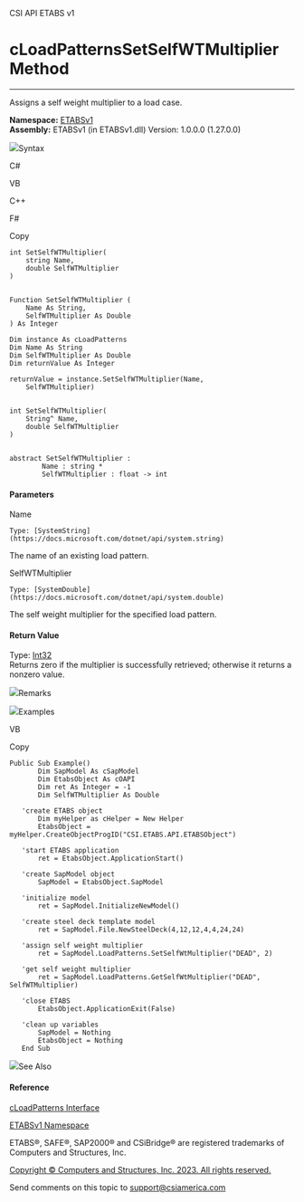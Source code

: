 ﻿

CSI API ETABS v1

# cLoadPatternsSetSelfWTMultiplier Method  
  
---  
  
Assigns a self weight multiplier to a load case.

**Namespace:** [ETABSv1](2780f1b8-2033-5289-2298-1cdb2a7508d9.htm)  
**Assembly:** ETABSv1 (in ETABSv1.dll) Version: 1.0.0.0 (1.27.0.0)

![](../icons/SectionExpanded.png)Syntax

C#

VB

C++

F#

Copy

    
    
    int SetSelfWTMultiplier(
    	string Name,
    	double SelfWTMultiplier
    )
    
    
    Function SetSelfWTMultiplier ( 
    	Name As String,
    	SelfWTMultiplier As Double
    ) As Integer
    
    Dim instance As cLoadPatterns
    Dim Name As String
    Dim SelfWTMultiplier As Double
    Dim returnValue As Integer
    
    returnValue = instance.SetSelfWTMultiplier(Name, 
    	SelfWTMultiplier)
    
    
    int SetSelfWTMultiplier(
    	String^ Name, 
    	double SelfWTMultiplier
    )
    
    
    abstract SetSelfWTMultiplier : 
            Name : string * 
            SelfWTMultiplier : float -> int 
    

#### Parameters

Name

    Type: [SystemString](https://docs.microsoft.com/dotnet/api/system.string)  
The name of an existing load pattern.

SelfWTMultiplier

    Type: [SystemDouble](https://docs.microsoft.com/dotnet/api/system.double)  
The self weight multiplier for the specified load pattern.

#### Return Value

Type: [Int32](https://docs.microsoft.com/dotnet/api/system.int32)  
Returns zero if the multiplier is successfully retrieved; otherwise it returns
a nonzero value.

![](../icons/SectionExpanded.png)Remarks

![](../icons/SectionExpanded.png)Examples

VB

Copy

    
    
    Public Sub Example()
           Dim SapModel As cSapModel
           Dim EtabsObject As cOAPI
           Dim ret As Integer = -1
           Dim SelfWTMultiplier As Double
    
       'create ETABS object
           Dim myHelper as cHelper = New Helper
           EtabsObject = myHelper.CreateObjectProgID("CSI.ETABS.API.ETABSObject")
    
       'start ETABS application
           ret = EtabsObject.ApplicationStart()
    
       'create SapModel object
           SapModel = EtabsObject.SapModel
    
       'initialize model
           ret = SapModel.InitializeNewModel()
    
       'create steel deck template model
           ret = SapModel.File.NewSteelDeck(4,12,12,4,4,24,24)
    
       'assign self weight multiplier
           ret = SapModel.LoadPatterns.SetSelfWtMultiplier("DEAD", 2)
    
       'get self weight multiplier
           ret = SapModel.LoadPatterns.GetSelfWtMultiplier("DEAD", SelfWTMultiplier)
    
       'close ETABS
           EtabsObject.ApplicationExit(False)
    
       'clean up variables
           SapModel = Nothing
           EtabsObject = Nothing
       End Sub

![](../icons/SectionExpanded.png)See Also

#### Reference

[cLoadPatterns Interface](dcd8ed1c-7819-2e9f-f5d8-70b95b81a3fe.htm)

[ETABSv1 Namespace](2780f1b8-2033-5289-2298-1cdb2a7508d9.htm)

ETABS®, SAFE®, SAP2000® and CSiBridge® are registered trademarks of Computers
and Structures, Inc.  

[Copyright © Computers and Structures, Inc. 2023. All rights
reserved.](http://www.csiamerica.com)

Send comments on this topic to
[support@csiamerica.com](mailto:support%40csiamerica.com?Subject=CSI%20API%20ETABS%20v1)

